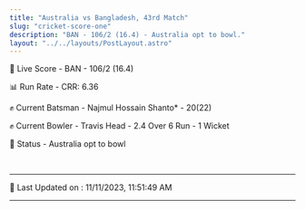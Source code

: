 ```yaml
---
title: "Australia vs Bangladesh, 43rd Match"
slug: "cricket-score-one"
description: "BAN - 106/2 (16.4) - Australia opt to bowl."
layout: "../../layouts/PostLayout.astro"
---
```


🔴 Live Score - BAN - 106/2 (16.4)  

📊 Run Rate - CRR: 6.36  

✊ Current Batsman - Najmul Hossain Shanto* - 20(22)  

✊ Current Bowler - Travis Head - 2.4 Over 6 Run - 1 Wicket  

📑 Status - Australia opt to bowl

<br />

***

📝 Last Updated on : 11/11/2023, 11:51:49 AM

***

